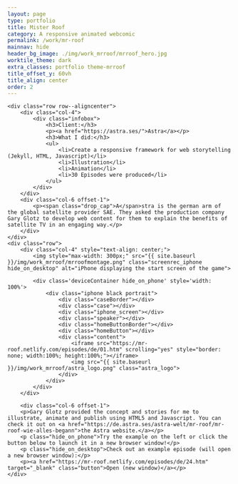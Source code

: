 ```yaml
---
layout: page
type: portfolio
title: Mister Roof
category: A responsive animated webcomic
permalink: /work/mr-roof
mainnav: hide
header_bg_image: ./img/work_mrroof/mrroof_hero.jpg
worktile_theme: dark
extra_classes: portfolio theme-mrroof
title_offset_y: 60vh
title_align: center
order: 2
---
```


<div class="wrapper">	

	<div class="row row--aligncenter">
		<div class="col-4">
			<div class="infobox">
				<h3>Client:</h3>
				<p><a href="https://astra.ses/">Astra</a></p>
				<h3>What I did:</h3>
				<ul>
					<li>Create a responsive framework for web storytelling (Jekyll, HTML, Javascript)</li>
					<li>Illustration</li>
					<li>Animation</li>
					<li>30 Episodes were produced</li>
				</ul>
			</div>
		</div>
		<div class="col-6 offset-1">		
			<p><span class="drop_cap">A</span>stra is the german arm of the global satellite provider SAE. They asked the production company Gary Glotz to develop web content for them to explain the benefits of satellite TV in an engaging way.</p>
		</div>						
	</div>
	<div class="row">
		<div class="col-4" style="text-align: center;">
			<img style="max-width: 300px;" src="{{ site.baseurl }}/img/work_mrroof/mrroofmontage.png" class="screenrec_iphone hide_on_desktop" alt="iPhone displaying the start screen of the game">

			<div class='deviceContainer hide_on_phone' style='width: 100%'>
				<div class="iphone black portrait">
				    <div class="caseBorder"></div>
				    <div class="case"></div>				   
				    <div class="iphone_screen"></div>
				    <div class="speaker"></div>
				    <div class="homeButtonBorder"></div>
				    <div class="homeButton"></div>
				    <div class="content">
				    	<iframe src="https://mr-roof.netlify.com/episodes/de/01.htm" scrolling="yes" style="border: none; width:100%; height:100%;"></iframe>
				    	<img src="{{ site.baseurl }}/img/work_mrroof/astra_logo.png" class="astra_logo">
				    </div>
				</div>                       
			</div>
		</div>
		
		<div class="col-6 offset-1">
		<p>Gary Glotz provided the concept and stories for me to illustrate, animate and publish using HTML5 and Javascript. You can check it out on <a href="https://de.astra.ses/astra-welt/mr-roof/mr-roof-wie-alles-begann">the Astra website.</a></p>
		<p class="hide_on_phone">Try the example on the left or click the button below to launch it in a new browser window!</p>
		<p class="hide_on_desktop">Check out an example episode (will open a new browser window):</p>
		<p><a href="https://mr-roof.netlify.com/episodes/de/24.htm" target="_blank" class="button">Open (new window)</a></p> 	
	</div>
</div>